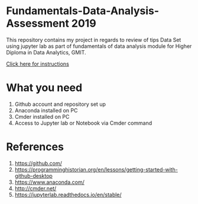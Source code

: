 # Fundamentals-Data-Analysis-Assessment 2019

This repository contains my project in regards to review of tips Data Set using jupyter lab as part of fundamentals of data analysis module for Higher Diploma in Data Analytics, GMIT.

[Click here for instructions](https://github.com/ianmcloughlin/project-2019-fundda/raw/master/project.pdf)


# What you need

1. Github account and repository set up
2. Anaconda installed on PC
3. Cmder installed on PC
4. Access to Jupyter lab or Notebook via Cmder command


# References

1. https://github.com/
2. https://programminghistorian.org/en/lessons/getting-started-with-github-desktop
3. https://www.anaconda.com/
4. http://cmder.net/
6. https://jupyterlab.readthedocs.io/en/stable/